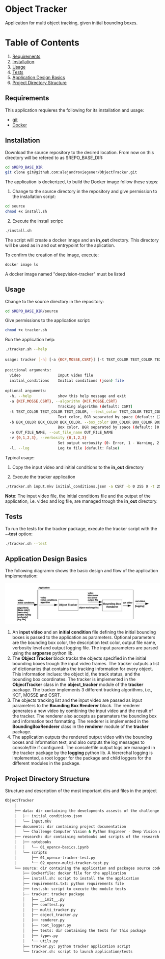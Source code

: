 # Object Tracker

Application for multi object tracking, given initial bounding boxes.


# Table of Contents
1. [Requirements](#requirements)
2. [Installation](#installation)
3. [Usage](#usage)
4. [Tests](#tests)
5. [Application Design Basics](#design)
6. [Project Directory Structure](#structure)


## Requirements  <a name="requirements"></a>

This application requieres the following for its installation and usage:

* [git][git] 
* [Docker][docker]


[git]: https://git-scm.com/
[docker]: https://www.docker.com/   

## Installation <a name="installation"></a>

Download the source repository to the desired location. From now on this directory will be refered to as $REPO_BASE_DIR: 

```bash
cd $REPO_BASE_DIR
git clone git@github.com:alejandroviegener/ObjectTracker.git
```

The application is dockerized, to build the Docker image follow these steps:

1) Change to the source directory in the repository and give permission to the installation script:

```bash
cd source
chmod +x install.sh
```

2) Execute the install script:

```bash
./install.sh
```

The script will create a docker image and an **in_out** directory. This directory will be used as in and out entrypoint for the aplication. 

To confirm the creation of the image, execute:

```bash
docker image ls
```

A docker image named "deepvision-tracker" must be listed

## Usage <a name="usage"></a>

Change to the source directory in the repository:

```bash
cd $REPO_BASE_DIR/source
```

Give permissions to the application script:

```bash
chmod +x tracker.sh
```

Run the application help:

```bash
./tracker.sh --help

usage: tracker [-h] [-a {KCF,MOSSE,CSRT}] [-t TEXT_COLOR TEXT_COLOR TEXT_COLOR] [-b BOX_COLOR BOX_COLOR BOX_COLOR] [-o OUT_FILE_NAME] [-v {0,1,2,3}] [-l] video initial_conditions

positional arguments:
  video                 Input video file
  initial_conditions    Initial conditions (json) file

optional arguments:
  -h, --help            show this help message and exit
  -a {KCF,MOSSE,CSRT}, --algorithm {KCF,MOSSE,CSRT}
                        Tracking algorithm (default: CSRT)
  -t TEXT_COLOR TEXT_COLOR TEXT_COLOR, --text_color TEXT_COLOR TEXT_COLOR TEXT_COLOR
                        Text color, BGR separated by space (default: [255, 255, 255])
  -b BOX_COLOR BOX_COLOR BOX_COLOR, --box_color BOX_COLOR BOX_COLOR BOX_COLOR
                        Box color, BGR separated by space (default: [0, 255, 0])
  -o OUT_FILE_NAME, --out_file_name OUT_FILE_NAME
  -v {0,1,2,3}, --verbosity {0,1,2,3}
                        Set output verbosity (0- Error, 1 - Warning, 2 - Info, 3 - Debug) (default: 2)
  -l, --log             Log to file (default: False)
```

Typical usage:

1) Copy the input video and initial conditions to the **in_out** directory

2) Execute the tracker application

```bash
./tracker.sh input.mkv initial_conditions.json -a CSRT -b 0 255 0 -t 255 255 255 -o output -v 3 --log
```

**Note**: The input video file, the initial conditions file and the output of the application, i.e. video and log file, are managed trough the **in_out** directory.

## Tests <a name="tests"></a>

To run the tests for the tracker package, execute the tracker script with the **--test** option:

```bash
./tracker.sh --test
```

## Application Design Basics <a name="design"></a>

The following diagramm shows the basic design and flow of the application implementation:

![Application Workflow](./img/app-diagramm.jpg)


1) An **input video** and an **initial condition** file defining the initial bounding boxes is passed to the application as parameters. Optional parameters are the bounding box color, the description text color, output file name, verbosity level and output logging file. The input parameters are parsed using the **argparse** python lib. 
2) The **Object Tracker** block tracks the objects specified in the initial bounding boxes trough the input video frames. The tracker outputs a list of dictionaries that contains the tracking information for every object. This information inclues: the object id, the track status, and the bounding box coordinates. The tracker is implemented in the **ObjectTracker** class in the **object_tracker** module of the **tracker** package. The tracker implements 3 different tracking algorithms, i.e., KCF, MOSSE and CSRT.
3) The objects tracking list and the input video are passed as input parameters to the **Bounding Box Renderer** block. The renderer generates a new video by combining the input video and the result of the tracker. The renderer also accepts as paramaters the bounding box and information text formatting. The renderer is implemented in the **BoundingBoxRenderer** class in the **renderer** module of the **tracker** package.
4) The application outputs the rendered output video with the bounding boxes and information text, and also outputs the log messages to console/file if configured. The console/file output logs are managed in the tracker package by the **logging** python lib. A hiererchal logging is implemented, a root logger for the package and child loggers for the different modules in the package. 


## Project Directory Structure <a name="structure"></a>

Structure and description of the most important dirs and files in the project

```bash
ObjectTracker
    │
    ├── data: dir containing the developments assests of the challenge
    │   ├── initial_conditions.json
    │   └── input.mkv
    ├── documents: dir containing project documentation
    │   └── Challenge Computer Vision & Python Engineer - Deep Vision AI.pdf
    ├── research: dir containing notebooks and scripts of the research stage of the project
    │   ├── notebooks
    │   │   └── 01_opencv-basics.ipynb
    │   └── scripts
    │       ├── 01_opencv-tracker-test.py
    │       └── 02_opencv-multi-tracker-test.py
    └── source: dir containing the application and packages source code
        ├── Dockerfile: docker file for the application
        ├── install.sh: script to install the the application
        ├── requirements.txt: python requirements file
        ├── test.sh: script to execute the module tests
        ├── tracker: tracker package
        │   ├── __init__.py
        │   ├── conftest.py
        │   ├── multi_tracker.py
        │   ├── object_tracker.py
        │   ├── renderer.py
        │   ├── root_logger.py
        │   ├── tests: dir containing the tests for this package
        │   ├── types.py
        │   └── utils.py
        ├── tracker.py: python tracker application script
        └── tracker.sh: script to launch application/tests

```